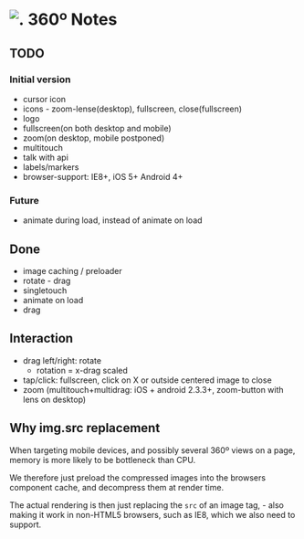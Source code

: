 # ![.](https://ssl.solsort.com/_solsort.png) 360º Notes
## TODO
### Initial version

- cursor icon
- icons - zoom-lense(desktop), fullscreen, close(fullscreen)
- logo
- fullscreen(on both desktop and mobile)
- zoom(on desktop, mobile postponed)
- multitouch
- talk with api
- labels/markers
- browser-support: IE8+, iOS 5+ Android 4+

### Future

- animate during load, instead of animate on load

## Done

- image caching / preloader
- rotate - drag
- singletouch
- animate on load
- drag

## Interaction

- drag left/right: rotate
  - rotation = x-drag scaled
- tap/click: fullscreen, click on X or outside centered image to close
- zoom (multitouch+multidrag: iOS + android 2.3.3+, zoom-button with lens on desktop)

## Why img.src replacement

When targeting mobile devices,
and possibly several 360º views on a page,
memory is more likely to be bottleneck than CPU.

We therefore just preload the compressed images
into the browsers component cache, 
and decompress them at render time.

The actual rendering is then just replacing
the `src` of an image tag, - also making it work
in non-HTML5 browsers, such as IE8, 
which we also need to support.
